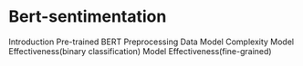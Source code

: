# Bert-sentimentation
Introduction Pre-trained BERT Preprocessing Data Model Complexity Model Effectiveness(binary classification) Model Effectiveness(fine-grained)
